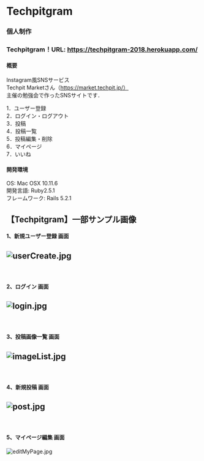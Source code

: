 # Techpitgram
### 個人制作

### Techpitgram！URL: https://techpitgram-2018.herokuapp.com/

#### 概要
Instagram風SNSサービス  
Techpit Marketさん（https://market.techpit.jp/）       
主催の勉強会で作ったSNSサイトです．

1．ユーザー登録　　  
2．ログイン・ログアウト　　  
3．投稿  
4．投稿一覧  
5．投稿編集・削除   
6．マイページ  
7．いいね   

#### 開発環境
OS: Mac OSX 10.11.6  
開発言語: Ruby2.5.1  
フレームワーク: Rails 5.2.1  

## 【Techpitgram】一部サンプル画像   
#### 1、新規ユーザー登録 画面  
![userCreate.jpg](https://github.com/y-sugiyama654/Techpitgram/blob/images/images/userCreate.jpg)
-----------
　  
#### 2、ログイン 画面  
![login.jpg](https://github.com/y-sugiyama654/Techpitgram/blob/images/images/login.jpg)  
-----------
　  
#### 3、投稿画像一覧 画面  
![imageList.jpg](https://github.com/y-sugiyama654/Techpitgram/blob/images/images/imageList.jpg)
-----------
　  
#### 4、新規投稿 画面
![post.jpg](https://github.com/y-sugiyama654/Techpitgram/blob/images/images/post.jpg)
-----------
　  
#### 5、マイページ編集 画面
![editMyPage.jpg](https://github.com/y-sugiyama654/Techpitgram/blob/images/images/editMyPage.jpg)
